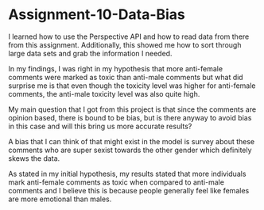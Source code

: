# Assignment-10-Data-Bias

I learned how to use the Perspective API and how to read data from there from this assignment. Additionally, this showed me how to sort through large data sets and grab the information I needed.

In my findings, I was right in my hypothesis that more anti-female comments were marked as toxic than anti-male comments but what did surprise me is that even though the toxicity level was higher for anti-female comments, the anti-male toxicity level was also quite high.

My main question that I got from this project is that since the comments are opinion based, there is bound to be bias, but is there anyway to avoid bias in this case and will this bring us more accurate results?

A bias that I can think of that might exist in the model is survey about these comments who are super sexist towards the other gender which definitely skews the data.

As stated in my initial hypothesis, my results stated that more individuals mark anti-female comments as toxic when compared to anti-male comments and I believe this is because people generally feel like females are more emotional than males.
